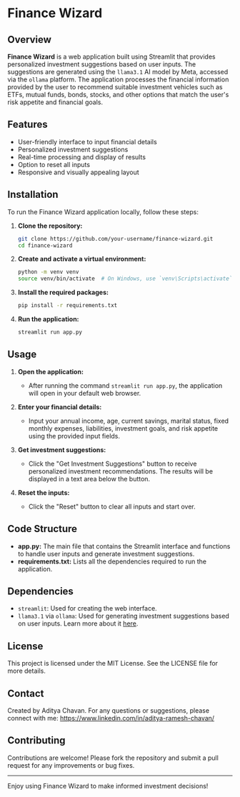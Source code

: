 
# Finance Wizard

## Overview

**Finance Wizard** is a web application built using Streamlit that provides personalized investment suggestions based on user inputs. The suggestions are generated using the `llama3.1` AI model by Meta, accessed via the `ollama` platform. The application processes the financial information provided by the user to recommend suitable investment vehicles such as ETFs, mutual funds, bonds, stocks, and other options that match the user's risk appetite and financial goals.

## Features

- User-friendly interface to input financial details
- Personalized investment suggestions
- Real-time processing and display of results
- Option to reset all inputs
- Responsive and visually appealing layout

## Installation

To run the Finance Wizard application locally, follow these steps:

1. **Clone the repository:**
   ```bash
   git clone https://github.com/your-username/finance-wizard.git
   cd finance-wizard
   ```

2. **Create and activate a virtual environment:**
   ```bash
   python -m venv venv
   source venv/bin/activate  # On Windows, use `venv\Scripts\activate`
   ```

3. **Install the required packages:**
   ```bash
   pip install -r requirements.txt
   ```

4. **Run the application:**
   ```bash
   streamlit run app.py
   ```

## Usage

1. **Open the application:**
   - After running the command `streamlit run app.py`, the application will open in your default web browser.

2. **Enter your financial details:**
   - Input your annual income, age, current savings, marital status, fixed monthly expenses, liabilities, investment goals, and risk appetite using the provided input fields.

3. **Get investment suggestions:**
   - Click the "Get Investment Suggestions" button to receive personalized investment recommendations. The results will be displayed in a text area below the button.

4. **Reset the inputs:**
   - Click the "Reset" button to clear all inputs and start over.

## Code Structure

- **app.py:** The main file that contains the Streamlit interface and functions to handle user inputs and generate investment suggestions.
- **requirements.txt:** Lists all the dependencies required to run the application.

## Dependencies

- `streamlit`: Used for creating the web interface.
- `llama3.1` via `ollama`: Used for generating investment suggestions based on user inputs. Learn more about it [here](https://ollama.com/library/llama3.1).

## License

This project is licensed under the MIT License. See the LICENSE file for more details.

## Contact

Created by Aditya Chavan. For any questions or suggestions, please connect with me: https://www.linkedin.com/in/aditya-ramesh-chavan/


## Contributing

Contributions are welcome! Please fork the repository and submit a pull request for any improvements or bug fixes.

---

Enjoy using Finance Wizard to make informed investment decisions!
